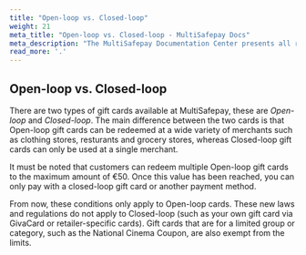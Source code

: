 ```yaml
---
title: "Open-loop vs. Closed-loop"
weight: 21
meta_title: "Open-loop vs. Closed-loop - MultiSafepay Docs"
meta_description: "The MultiSafepay Documentation Center presents all relevant information about our Plugins and API. You can also find support pages for payment methods, tools and general questions as well as the contact details of our Support and Integration Teams."
read_more: '.'
---
```

## Open-loop vs. Closed-loop

There are two types of gift cards available at MultiSafepay, these are _Open-loop_ and _Closed-loop_. The main difference between the two cards is that Open-loop gift cards can be redeemed at a wide variety of merchants such as clothing stores, resturants and grocery stores, whereas Closed-loop gift cards can only be used at a single merchant.

It must be noted that customers can redeem multiple Open-loop gift cards to the maximum amount of €50. Once this value has been reached, you can only pay with a closed-loop gift card or another payment method.

From now, these conditions only apply to Open-loop cards. These new laws and regulations do not apply to Closed-loop (such as your own gift card via GivaCard or retailer-specific cards). Gift cards that are for a limited group or category, such as the National Cinema Coupon, are also exempt from the limits.